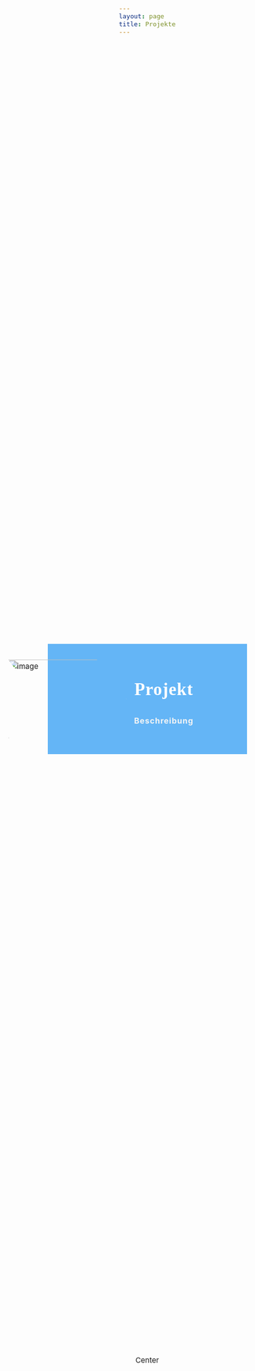 ```yaml
---
layout: page
title: Projekte
---
```


<style>
  body {
  display: grid;
  place-items: center;
  height: 100vh;
  font-size: 15px;
  line-height: 1.6;
}
img {
  width: 15rem;
  display:block;
  max-height: 10rem;
  clip-path: polygon(75% 0%, 100% 50%, 75% 100%, 0% 100%, 25% 50%, 0% 0%);
}
.card {
  background: #64B5F6;
  width: 27em;
  min-height: 14rem;
  position: relative;
}
.row {
  display: flex;
  align-items: center;
}

.card_image {
  margin-left: -5rem;
  
}
.card_details {
  margin: 1rem;
}

h1{
  font-size:2.2rem;
  line-height:2rem;
  letter-spacing:1px;
  color:#ffff;
  text-align:center;
  font-weight:bold;
  font-family: Merriweather, serif;  
}
p{
  font-size:1rem;
  text-align:center;
  font-weight:700;
  letter-spacing:1px;
  line-height:3rem;
  color:#F5F5F5;
}
</style>

<div class="container">
  <div class="card row">
    <div class="card_image">
      <img src="https://via.placeholder.com/100" alt="image">
    </div>
    <div class="card_details">
      <h1>Projekt</h1>
      <p>
        Beschreibung
      </p>
    </div>
  </div>
</div>


<div class="o-grid__col--center">
  Center
</div>
